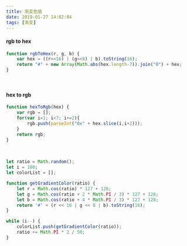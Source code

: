 ```yaml
---
title: 渐变色值
date: 2019-01-27 14:02:04
tags: [渐变]
---
```


#### rgb to hex 

```javascript
function rgbToHex(r, g, b) {
    var hex = ((r<<16) | (g<<8) | b).toString(16);
    return "#" + new Array(Math.abs(hex.length-7)).join("0") + hex;
}
```

<!--more-->

<br/>

#### hex to rgb 

```javascript
function hexToRgb(hex) {
    var rgb = [];
    for(var i=1; i<7; i+=2){
        rgb.push(parseInt("0x" + hex.slice(i,i+2)));
    }
    return rgb;
}
```

 <br/>

```javascript
let ratio = Math.random();
let i = 100;
let colorList = [];

function getGradientColor(ratio) {
    let r = Math.cos(ratio) * 127 + 128;
    let g = Math.cos(ratio + 2 * Math.PI / 3) * 127 + 128;
    let b = Math.cos(ratio + 4 * Math.PI / 3) * 127 + 128;
    return '#' + (r << 16 | g << 8 | b).toString(16);
}

while (i--) {
    colorList.push(getGradientColor(ratio));
    ratio += Math.PI * 2 / 50;
}
```

<br/> 

 

 